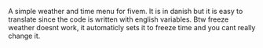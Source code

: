 A simple weather and time menu for fivem. It is in danish but it is easy to translate since the code is written with english variables. Btw freeze weather doesnt work, it automaticly sets it to freeze time and you cant really change it.
